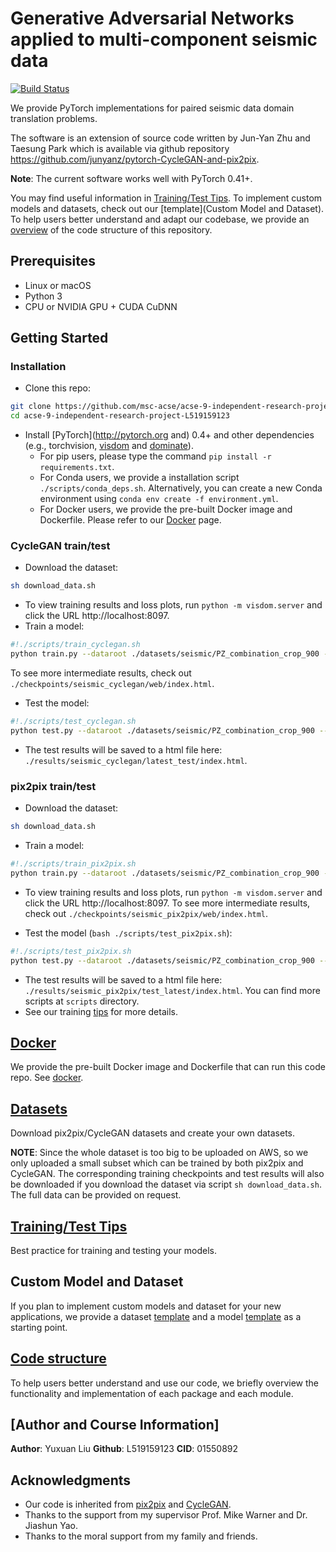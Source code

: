 # Generative Adversarial Networks applied to multi-component seismic data

[![Build Status](https://travis-ci.com/msc-acse/acse-9-independent-research-project-L519159123.svg?branch=master)](https://travis-ci.com/msc-acse/acse-9-independent-research-project-L519159123)

We provide PyTorch implementations for paired seismic data domain translation problems.

The software is an extension of source code written by Jun-Yan Zhu and Taesung Park which is available via github repository https://github.com/junyanz/pytorch-CycleGAN-and-pix2pix. 

**Note**: The current software works well with PyTorch 0.41+.

You may find useful information in [Training/Test Tips](docs/tips.md). To implement custom models and datasets, check out our [template](Custom Model and Dataset). To help users better understand and adapt our codebase, we provide an [overview](docs/overview.md) of the code structure of this repository.

## Prerequisites
- Linux or macOS
- Python 3
- CPU or NVIDIA GPU + CUDA CuDNN

## Getting Started
### Installation

- Clone this repo:
```bash
git clone https://github.com/msc-acse/acse-9-independent-research-project-L519159123
cd acse-9-independent-research-project-L519159123
```

- Install [PyTorch](http://pytorch.org and) 0.4+ and other dependencies (e.g., torchvision, [visdom](https://github.com/facebookresearch/visdom) and [dominate](https://github.com/Knio/dominate)).
  - For pip users, please type the command `pip install -r requirements.txt`.
  - For Conda users, we provide a installation script `./scripts/conda_deps.sh`. Alternatively, you can create a new Conda environment using `conda env create -f environment.yml`.
  - For Docker users, we provide the pre-built Docker image and Dockerfile. Please refer to our [Docker](docs/docker.md) page.
  
### CycleGAN train/test
- Download the dataset:
```bash
sh download_data.sh
```
- To view training results and loss plots, run `python -m visdom.server` and click the URL http://localhost:8097.
- Train a model:
```bash
#!./scripts/train_cyclegan.sh
python train.py --dataroot ./datasets/seismic/PZ_combination_crop_900 --name seismic_cyclegan --model cycle_gan --input_nc 1 --output_nc 1 --dataset_mode aligned
```
To see more intermediate results, check out `./checkpoints/seismic_cyclegan/web/index.html`.
- Test the model:
```bash
#!./scripts/test_cyclegan.sh
python test.py --dataroot ./datasets/seismic/PZ_combination_crop_900 --name seismic_cyclegan --model cycle_gan --input_nc 1 --output_nc 1 --dataset_mode aligned
```
- The test results will be saved to a html file here: `./results/seismic_cyclegan/latest_test/index.html`.

### pix2pix train/test
- Download the dataset:
```bash
sh download_data.sh
```
- Train a model:
```bash
#!./scripts/train_pix2pix.sh
python train.py --dataroot ./datasets/seismic/PZ_combination_crop_900 --name seismic_pix2pix --model pix2pix --direction AtoB --input_nc 1 --output_nc 1
```
- To view training results and loss plots, run `python -m visdom.server` and click the URL http://localhost:8097. To see more intermediate results, check out  `./checkpoints/seismic_pix2pix/web/index.html`.

- Test the model (`bash ./scripts/test_pix2pix.sh`):
```bash
#!./scripts/test_pix2pix.sh
python test.py --dataroot ./datasets/seismic/PZ_combination_crop_900 --name seismic_pix2pix --model pix2pix --direction AtoB --input_nc 1 --output_nc 1
```
- The test results will be saved to a html file here: `./results/seismic_pix2pix/test_latest/index.html`. You can find more scripts at `scripts` directory.
- See our training [tips](https://github.com/junyanz/pytorch-CycleGAN-and-pix2pix/blob/master/docs/tips.md) for more details.

## [Docker](docs/docker.md)
We provide the pre-built Docker image and Dockerfile that can run this code repo. See [docker](docs/docker.md).

## [Datasets](docs/datasets.md)
Download pix2pix/CycleGAN datasets and create your own datasets.

**NOTE**: Since the whole dataset is too big to be uploaded on AWS, so we only uploaded a small subset which can be trained by both pix2pix and CycleGAN. The corresponding training checkpoints and test results will also be downloaded if you download the dataset via script `sh download_data.sh`. The full data can be provided on request.

## [Training/Test Tips](docs/tips.md)
Best practice for training and testing your models.

## Custom Model and Dataset
If you plan to implement custom models and dataset for your new applications, we provide a dataset [template](data/template_dataset.py) and a model [template](models/template_model.py) as a starting point.

## [Code structure](docs/overview.md)
To help users better understand and use our code, we briefly overview the functionality and implementation of each package and each module.

## [Author and Course Information]
**Author**: Yuxuan Liu **Github**: L519159123 **CID**: 01550892

## Acknowledgments
- Our code is inherited from [pix2pix](https://github.com/junyanz/pytorch-CycleGAN-and-pix2pix) and [CycleGAN](https://github.com/junyanz/pytorch-CycleGAN-and-pix2pix).
- Thanks to the support from my supervisor Prof. Mike Warner and Dr. Jiashun Yao.
- Thanks to the moral support from my family and friends.
